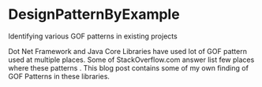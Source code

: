 # DesignPatternByExample
Identifying various GOF patterns in existing projects

Dot Net Framework and Java Core Libraries have used lot of GOF pattern used at multiple places. Some of StackOverflow.com answer list few places where these patterns . This blog post contains some of my own finding of GOF Patterns in these libraries.